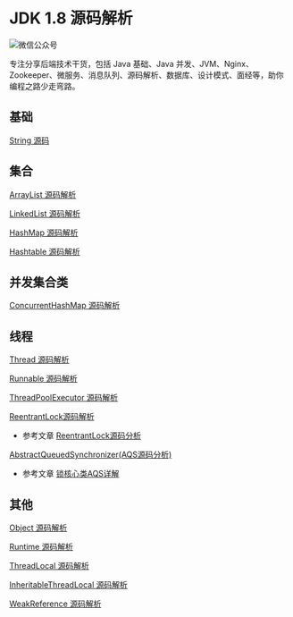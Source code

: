 # JDK 1.8 源码解析

![微信公众号](https://img-blog.csdnimg.cn/20200110151256933.png)

专注分享后端技术干货，包括 Java 基础、Java 并发、JVM、Nginx、Zookeeper、微服务、消息队列、源码解析、数据库、设计模式、面经等，助你编程之路少走弯路。

## 基础

<a href="https://github.com/wupeixuan/JDKSourceCode1.8/blob/master/src/java/lang/String.java">String 源码</a>

## 集合

<a href="https://github.com/wupeixuan/JDKSourceCode1.8/blob/master/src/java/util/ArrayList.java">ArrayList 源码解析</a>

<a href="https://github.com/wupeixuan/JDKSourceCode1.8/blob/master/src/java/util/LinkedList.java">LinkedList 源码解析</a>

<a href="https://github.com/wupeixuan/JDKSourceCode1.8/blob/master/src/java/util/HashMap.java">HashMap 源码解析</a>

<a href="https://github.com/wupeixuan/JDKSourceCode1.8/blob/master/src/java/util/Hashtable.java">Hashtable 源码解析</a>

## 并发集合类

<a href="https://github.com/wupeixuan/JDKSourceCode1.8/blob/master/src/java/util/concurrent/ConcurrentHashMap.java">ConcurrentHashMap 源码解析</a>

## 线程

<a href="https://github.com/wupeixuan/JDKSourceCode1.8/blob/master/src/java/lang/Thread.java">Thread 源码解析</a>

<a href="https://github.com/wupeixuan/JDKSourceCode1.8/blob/master/src/java/lang/Runnable.java">Runnable 源码解析</a>

<a href="https://github.com/wupeixuan/JDKSourceCode1.8/blob/master/src/java/util/concurrent/ThreadPoolExecutor.java">ThreadPoolExecutor 源码解析</a>

<a href="https://github.com/wupeixuan/JDKSourceCode1.8/blob/master/src/java/util/concurrent/locks/ReentrantLock.java">ReentrantLock源码解析</a>

- 参考文章 [ReentrantLock源码分析](https://java.isture.com/thread/concurrent/ReentrantLock/source/ReentrantLock%E6%BA%90%E7%A0%81%E5%88%86%E6%9E%90.html)

<a href="https://github.com/wupeixuan/JDKSourceCode1.8/blob/master/src/java/util/concurrent/locks/AbstractQueuedSynchronizer.java">AbstractQueuedSynchronizer(AQS源码分析)</a>

- 参考文章 [锁核心类AQS详解](https://java.isture.com/thread/JUCLock/锁核心类AQS详解.html)

## 其他

<a href="https://github.com/wupeixuan/JDKSourceCode1.8/blob/master/src/java/lang/Object.java">Object 源码解析</a>

<a href="https://github.com/wupeixuan/JDKSourceCode1.8/blob/master/src/java/lang/Runtime.java">Runtime 源码解析</a>

<a href="https://github.com/wupeixuan/JDKSourceCode1.8/blob/master/src/java/lang/ThreadLocal.java">ThreadLocal 源码解析</a>

<a href="https://github.com/wupeixuan/JDKSourceCode1.8/blob/master/src/java/lang/InheritableThreadLocal.java">InheritableThreadLocal 源码解析</a>

<a href="https://github.com/wupeixuan/JDKSourceCode1.8/blob/master/src/java/lang/ref/WeakReference.java">WeakReference 源码解析</a>
